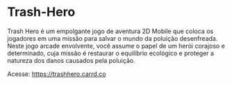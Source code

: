 # Trash-Hero
Trash Hero é um empolgante jogo de aventura 2D Mobile que coloca os jogadores em uma missão para salvar o mundo da poluição desenfreada. Neste jogo arcade envolvente, você assume o papel de um herói corajoso e determinado, cuja missão é restaurar o equilíbrio ecológico e proteger a natureza dos danos causados pela poluição.

Acesse: https://trashhero.carrd.co
